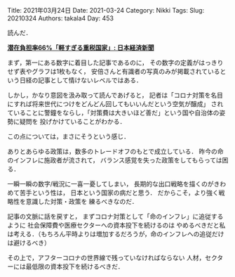 ﻿Title: 2021年03月24日
Date: 2021-03-24
Category: Nikki
Tags: 
Slug: 20210324
Authors: takala4
Day: 453




読んだ．


**[潜在負担率66%「軽すぎる重税国家」: 日本経済新聞](https://www.nikkei.com/article/DGXZQODK227OM0S1A320C2000000/?n_cid=SNSTW001)**



まず，第一にある数字に着目した記事であるのに，
その数字の定義がはっきりせず表やグラフは1枚もなく，
安倍さんと有識者の写真のみが掲載されているという日経の記事として情けないレベルではある．



しかし，かなり意図を汲み取って読んであげると，
記者は「コロナ対策を名目にすれば将来世代につけをどんどん回してもいいんだという空気が醸成」
されていることに警鐘をならし，「対策費は大きいほど善だ」という国や自治体の姿勢に疑問を
投げかけていることがわかる．


この点については，まさにそうという感じ．


ありとあらゆる政策は，数多のトレードオフのもとで成立している．
昨今の命のインフレに施政者が流されて，
バランス感覚を失った政策をしてもらっては困る．



一瞬一瞬の数字/戦況に一喜一憂してしまい，
長期的な出口戦略を描くのがきわめて苦手という性は，
日本という国家の病だと思う．
だからこそ，より強く戦略性を意識した対策・政策を
練るべきなのだ．



記事の文脈に話を戻すと，
まずコロナ対策として「命のインフレ」に追従するように
社会保障費や医療セクターへの資本投下を続けるのは
やめるべきだと私は考える．（もちろん平時よりは増加するだろうが，命のインフレへの追従だけは避けるべき）


その上で，アフターコロナの世界線で残っていなければならない
人材，セクターには最低限の資本投下を続けるべきだ．

